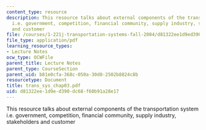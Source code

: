 ```yaml
---
content_type: resource
description: This resource talks about external components of the transportation system
  i.e. government, competition, financial community, supply industry, stakeholders
  and customer
file: /courses/1-221j-transportation-systems-fall-2004/d81322ee1d9ed390dc68f60b91a28e17_trans_sys_chap03.pdf
file_type: application/pdf
learning_resource_types:
- Lecture Notes
ocw_type: OCWFile
parent_title: Lecture Notes
parent_type: CourseSection
parent_uid: b81e0cfa-368c-050a-30d0-2502b8824c8b
resourcetype: Document
title: trans_sys_chap03.pdf
uid: d81322ee-1d9e-d390-dc68-f60b91a28e17
---
```

This resource talks about external components of the transportation system i.e. government, competition, financial community, supply industry, stakeholders and customer